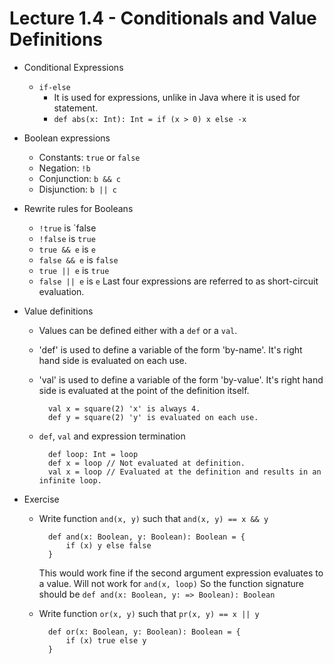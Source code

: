 # Lecture 1.4 - Conditionals and Value Definitions

- Conditional Expressions
    + `if-else`
        * It is used for expressions, unlike in Java where it is used for statement.
        * `def abs(x: Int): Int = if (x > 0) x else -x`

- Boolean expressions
    + Constants: `true` or `false`
    + Negation: `!b`
    + Conjunction: `b && c`
    + Disjunction: `b || c`

- Rewrite rules for Booleans
    + `!true` is `false
    + `!false` is `true`
    + `true && e` is `e`
    + `false && e` is `false`
    + `true || e` is `true`
    + `false || e` is `e`
        Last four expressions are referred to as short-circuit evaluation.

- Value definitions
    + Values can be defined either with a `def` or a `val`.
    + 'def' is used to define a variable of the form 'by-name'. It's right hand side is evaluated on each use.
    + 'val' is used to define a variable of the form 'by-value'. It's right hand side is evaluated at the point of the definition itself.

            val x = square(2) 'x' is always 4.
            def y = square(2) 'y' is evaluated on each use.

    + `def`, `val` and expression termination

            def loop: Int = loop
            def x = loop // Not evaluated at definition.
            val x = loop // Evaluated at the definition and results in an infinite loop.

- Exercise
    + Write function `and(x, y)` such that `and(x, y) == x && y`

            def and(x: Boolean, y: Boolean): Boolean = {
                if (x) y else false
            }

        This would work fine if the second argument expression evaluates to a value. Will not work for `and(x, loop)`
        So the function signature should be `def and(x: Boolean, y: => Boolean): Boolean`

    + Write function `or(x, y)` such that `pr(x, y) == x || y`

            def or(x: Boolean, y: Boolean): Boolean = {
                if (x) true else y
            }